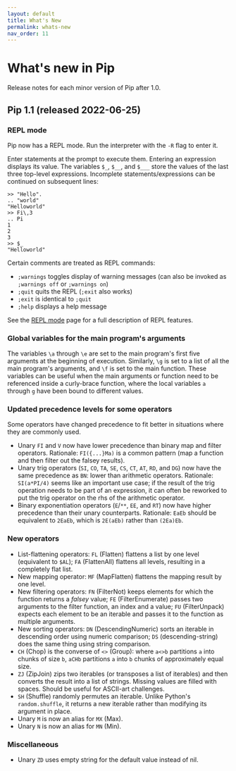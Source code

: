 ```yaml
---
layout: default
title: What's New
permalink: whats-new
nav_order: 11
---
```


# What's new in Pip

Release notes for each minor version of Pip after 1.0.

## Pip 1.1 (released 2022-06-25)

### REPL mode

Pip now has a REPL mode. Run the interpreter with the `-R` flag to enter it.

Enter statements at the prompt to execute them. Entering an expression displays its value. The variables `$_`, `$__`, and `$___` store the values of the last three top-level expressions. Incomplete statements/expressions can be continued on subsequent lines:

    >> "Hello".
    .. "world"
    "Helloworld"
    >> Fi\,3
    .. Pi
    1
    2
    3
    >> $_
    "Helloworld"

Certain comments are treated as REPL commands:

- `;warnings` toggles display of warning messages (can also be invoked as `;warnings off` or `;warnings on`)
- `;quit` quits the REPL (`;exit` also works)
- `;exit` is identical to `;quit`
- `;help` displays a help message

See the [REPL mode](repl) page for a full description of REPL features.

### Global variables for the main program's arguments

The variables `\a` through `\e` are set to the main program's first five arguments at the beginning of execution. Similarly, `\g` is set to a list of all the main program's arguments, and `\f` is set to the main function. These variables can be useful when the main arguments or function need to be referenced inside a curly-brace function, where the local variables `a` through `g` have been bound to different values.

### Updated precedence levels for some operators

Some operators have changed precedence to fit better in situations where they are commonly used.

- Unary `FI` and `V` now have lower precedence than binary map and filter operators. Rationale: `FI({...}Ma)` is a common pattern (map a function and then filter out the falsey results).
- Unary trig operators (`SI`, `CO`, `TA`, `SE`, `CS`, `CT`, `AT`, `RD`, and `DG`) now have the same precedence as `BN`: lower than arithmetic operators. Rationale: `SI(a*PI/4)` seems like an important use case; if the result of the trig operation needs to be part of an expression, it can often be reworked to put the trig operator on the rhs of the arithmetic operator.
- Binary exponentiation operators (`E`/`**`, `EE`, and `RT`) now have higher precedence than their unary counterparts. Rationale: `EaEb` should be equivalent to `2EaEb`, which is `2E(aEb)` rather than `(2Ea)Eb`.

### New operators

- List-flattening operators: `FL` (Flatten) flattens a list by one level (equivalent to `$AL`); `FA` (FlattenAll) flattens all levels, resulting in a completely flat list.
- New mapping operator: `MF` (MapFlatten) flattens the mapping result by one level.
- New filtering operators: `FN` (FilterNot) keeps elements for which the function returns a *falsey* value; `FE` (FilterEnumerate) passes two arguments to the filter function, an index and a value; `FU` (FilterUnpack) expects each element to be an iterable and passes it to the function as multiple arguments.
- New sorting operators: `DN` (DescendingNumeric) sorts an iterable in descending order using numeric comparison; `DS` (descending-string) does the same thing using string comparison.
- `CH` (Chop) is the converse of `<>` (Group): where `a<>b` partitions `a` into chunks of size `b`, `aCHb` partitions `a` into `b` chunks of approximately equal size.
- `ZJ` (ZipJoin) zips two iterables (or transposes a list of iterables) and then converts the result into a list of strings. Missing values are filled with spaces. Should be useful for ASCII-art challenges.
- `SH` (Shuffle) randomly permutes an iterable. Unlike Python's `random.shuffle`, it returns a new iterable rather than modifying its argument in place.
- Unary `M` is now an alias for `MX` (Max).
- Unary `N` is now an alias for `MN` (Min).

### Miscellaneous

- Unary `ZD` uses empty string for the default value instead of nil.

